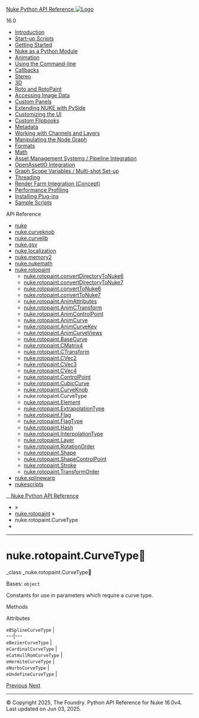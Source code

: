 [ Nuke Python API Reference ![Logo](../_static/NukeApp128.png) ](../index.html)

16.0 

  * [Introduction](../intro.html)
  * [Start-up Scripts](../startup.html)
  * [Getting Started](../basics.html)
  * [Nuke as a Python Module](../nuke_as_python_module.html)
  * [Animation](../animation.html)
  * [Using the Command-line](../command_line.html)
  * [Callbacks](../callbacks.html)
  * [Stereo](../stereo.html)
  * [3D](../3D.html)
  * [Roto and RotoPaint](../rotopaint.html)
  * [Accessing Image Data](../image_data.html)
  * [Custom Panels](../custom_panels.html)
  * [Extending NUKE with PySide](../custom_panels.html#extending-nuke-with-pyside)
  * [Customizing the UI](../custom_ui.html)
  * [Custom Flipbooks](../flipbook.html)
  * [Metadata](../metadata.html)
  * [Working with Channels and Layers](../channels.html)
  * [Manipulating the Node Graph](../dag.html)
  * [Formats](../formats.html)
  * [Math](../math.html)
  * [Asset Management Systems / Pipeline Integration](../asset.html)
  * [OpenAssetIO Integration](../openassetio.html)
  * [Graph Scope Variables / Multi-shot Set-up](../gsv.html)
  * [Threading](../threading.html)
  * [Render Farm Integration (Concept)](../render_farm.html)
  * [Performance Profiling](../performance.html)
  * [Installing Plug-ins](../installing_plugins.html)
  * [Sample Scripts](../samples.html)



API Reference

  * [nuke](nuke.html)
  * [nuke.curveknob](nuke.curveknob.html)
  * [nuke.curvelib](nuke.curvelib.html)
  * [nuke.gsv](nuke.gsv.html)
  * [nuke.localization](nuke.localization.html)
  * [nuke.memory2](nuke.memory2.html)
  * [nuke.nukemath](nuke.nukemath.html)
  * [nuke.rotopaint](nuke.rotopaint.html)
    * [nuke.rotopaint.convertDirectoryToNuke6](nuke.rotopaint.convertDirectoryToNuke6.html)
    * [nuke.rotopaint.convertDirectoryToNuke7](nuke.rotopaint.convertDirectoryToNuke7.html)
    * [nuke.rotopaint.convertToNuke6](nuke.rotopaint.convertToNuke6.html)
    * [nuke.rotopaint.convertToNuke7](nuke.rotopaint.convertToNuke7.html)
    * [nuke.rotopaint.AnimAttributes](nuke.rotopaint.AnimAttributes.html)
    * [nuke.rotopaint.AnimCTransform](nuke.rotopaint.AnimCTransform.html)
    * [nuke.rotopaint.AnimControlPoint](nuke.rotopaint.AnimControlPoint.html)
    * [nuke.rotopaint.AnimCurve](nuke.rotopaint.AnimCurve.html)
    * [nuke.rotopaint.AnimCurveKey](nuke.rotopaint.AnimCurveKey.html)
    * [nuke.rotopaint.AnimCurveViews](nuke.rotopaint.AnimCurveViews.html)
    * [nuke.rotopaint.BaseCurve](nuke.rotopaint.BaseCurve.html)
    * [nuke.rotopaint.CMatrix4](nuke.rotopaint.CMatrix4.html)
    * [nuke.rotopaint.CTransform](nuke.rotopaint.CTransform.html)
    * [nuke.rotopaint.CVec2](nuke.rotopaint.CVec2.html)
    * [nuke.rotopaint.CVec3](nuke.rotopaint.CVec3.html)
    * [nuke.rotopaint.CVec4](nuke.rotopaint.CVec4.html)
    * [nuke.rotopaint.ControlPoint](nuke.rotopaint.ControlPoint.html)
    * [nuke.rotopaint.CubicCurve](nuke.rotopaint.CubicCurve.html)
    * [nuke.rotopaint.CurveKnob](nuke.rotopaint.CurveKnob.html)
    * nuke.rotopaint.CurveType
    * [nuke.rotopaint.Element](nuke.rotopaint.Element.html)
    * [nuke.rotopaint.ExtrapolationType](nuke.rotopaint.ExtrapolationType.html)
    * [nuke.rotopaint.Flag](nuke.rotopaint.Flag.html)
    * [nuke.rotopaint.FlagType](nuke.rotopaint.FlagType.html)
    * [nuke.rotopaint.Hash](nuke.rotopaint.Hash.html)
    * [nuke.rotopaint.InterpolationType](nuke.rotopaint.InterpolationType.html)
    * [nuke.rotopaint.Layer](nuke.rotopaint.Layer.html)
    * [nuke.rotopaint.RotationOrder](nuke.rotopaint.RotationOrder.html)
    * [nuke.rotopaint.Shape](nuke.rotopaint.Shape.html)
    * [nuke.rotopaint.ShapeControlPoint](nuke.rotopaint.ShapeControlPoint.html)
    * [nuke.rotopaint.Stroke](nuke.rotopaint.Stroke.html)
    * [nuke.rotopaint.TransformOrder](nuke.rotopaint.TransformOrder.html)
  * [nuke.splinewarp](nuke.splinewarp.html)
  * [nukescripts](nukescripts.html)



__[Nuke Python API Reference](../index.html)

  * [](../index.html) »
  * [nuke.rotopaint](nuke.rotopaint.html) »
  * nuke.rotopaint.CurveType
  * 


* * *

# nuke.rotopaint.CurveType

_class _nuke.rotopaint.CurveType
    

Bases: `object`

Constants for use in parameters which require a curve type.

Methods

Attributes

`eBSplineCurveType` |   
---|---  
`eBezierCurveType` |   
`eCardinalCurveType` |   
`eCatmullRomCurveType` |   
`eHermiteCurveType` |   
`eNurbsCurveType` |   
`eUndefineCurveType` |   
  
[ Previous](nuke.rotopaint.CurveKnob.html "nuke.rotopaint.CurveKnob") [Next ](nuke.rotopaint.Element.html "nuke.rotopaint.Element")

* * *

© Copyright 2025, The Foundry. Python API Reference for Nuke 16.0v4. Last updated on Jun 03, 2025. 
